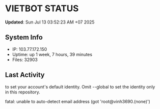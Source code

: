 # VIETBOT STATUS
**Updated**: Sun Jul 13 03:52:23 AM +07 2025

## System Info
- IP: 103.77.172.150
- Uptime: up 1 week, 7 hours, 39 minutes
- Files: 32903

## Last Activity

to set your account's default identity.
Omit --global to set the identity only in this repository.

fatal: unable to auto-detect email address (got 'root@vinh3690.(none)')
